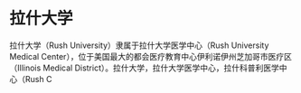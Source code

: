 # 拉什大学

拉什大学（Rush University）隶属于拉什大学医学中心（Rush University Medical Center），位于美国最大的都会医疗教育中心伊利诺伊州芝加哥市医疗区（Illinois Medical District）。拉什大学，拉什大学医学中心，拉什科普利医学中心（Rush C